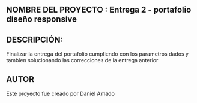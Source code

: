 ## NOMBRE DEL PROYECTO : Entrega 2  - portafolio diseño responsive

## DESCRIPCIÓN:

Finalizar la entrega del portafolio cumpliendo con los parametros dados y tambien solucionando las correcciones de la entrega anterior

## AUTOR
Este proyecto fue creado por Daniel Amado